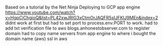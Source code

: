 Based on a tutorial by the Net Ninja
Deploying to GCP app engine https://www.youtube.com/watch?v=HgpCjChgjoQ&list=PL42xwJRIG3xCtmOrJAQFR5sIJFKIJ9MEn&index=2
didnt work at first but had to set port to process.env.PORT to work.
had to add txt verification file to aws blogs.anhonestobserver.com to register domain
had to copy name servers from app engine to where i bought the domain name (aws)
ssl in aws

